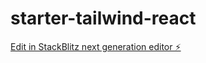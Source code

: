# starter-tailwind-react

[Edit in StackBlitz next generation editor ⚡️](https://stackblitz.com/~/github.com/BinuHlb/starter-tailwind-react)